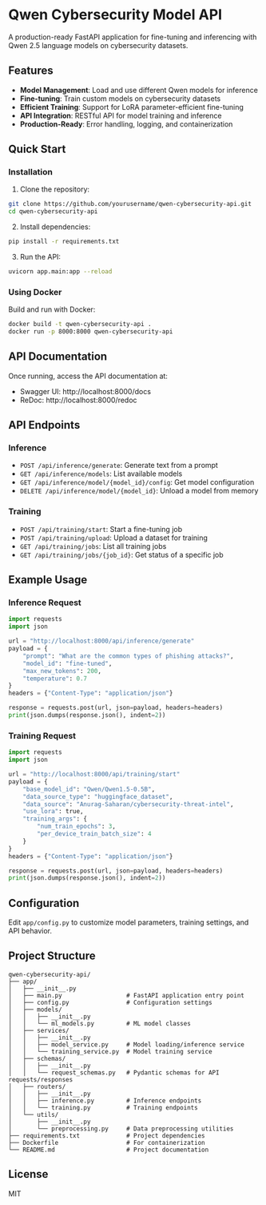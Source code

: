 # Qwen Cybersecurity Model API

A production-ready FastAPI application for fine-tuning and inferencing with Qwen 2.5 language models on cybersecurity datasets.

## Features

- **Model Management**: Load and use different Qwen models for inference
- **Fine-tuning**: Train custom models on cybersecurity datasets
- **Efficient Training**: Support for LoRA parameter-efficient fine-tuning
- **API Integration**: RESTful API for model training and inference
- **Production-Ready**: Error handling, logging, and containerization

## Quick Start

### Installation

1. Clone the repository:
```bash
git clone https://github.com/yourusername/qwen-cybersecurity-api.git
cd qwen-cybersecurity-api
```

2. Install dependencies:
```bash
pip install -r requirements.txt
```

3. Run the API:
```bash
uvicorn app.main:app --reload
```

### Using Docker

Build and run with Docker:
```bash
docker build -t qwen-cybersecurity-api .
docker run -p 8000:8000 qwen-cybersecurity-api
```

## API Documentation

Once running, access the API documentation at:
- Swagger UI: http://localhost:8000/docs
- ReDoc: http://localhost:8000/redoc

## API Endpoints

### Inference

- `POST /api/inference/generate`: Generate text from a prompt
- `GET /api/inference/models`: List available models
- `GET /api/inference/model/{model_id}/config`: Get model configuration
- `DELETE /api/inference/model/{model_id}`: Unload a model from memory

### Training

- `POST /api/training/start`: Start a fine-tuning job
- `POST /api/training/upload`: Upload a dataset for training
- `GET /api/training/jobs`: List all training jobs
- `GET /api/training/jobs/{job_id}`: Get status of a specific job

## Example Usage

### Inference Request

```python
import requests
import json

url = "http://localhost:8000/api/inference/generate"
payload = {
    "prompt": "What are the common types of phishing attacks?",
    "model_id": "fine-tuned",
    "max_new_tokens": 200,
    "temperature": 0.7
}
headers = {"Content-Type": "application/json"}

response = requests.post(url, json=payload, headers=headers)
print(json.dumps(response.json(), indent=2))
```

### Training Request

```python
import requests
import json

url = "http://localhost:8000/api/training/start"
payload = {
    "base_model_id": "Qwen/Qwen1.5-0.5B",
    "data_source_type": "huggingface_dataset",
    "data_source": "Anurag-Saharan/cybersecurity-threat-intel",
    "use_lora": true,
    "training_args": {
        "num_train_epochs": 3,
        "per_device_train_batch_size": 4
    }
}
headers = {"Content-Type": "application/json"}

response = requests.post(url, json=payload, headers=headers)
print(json.dumps(response.json(), indent=2))
```

## Configuration

Edit `app/config.py` to customize model parameters, training settings, and API behavior.

## Project Structure

```
qwen-cybersecurity-api/
├── app/
│   ├── __init__.py
│   ├── main.py                  # FastAPI application entry point
│   ├── config.py                # Configuration settings
│   ├── models/
│   │   ├── __init__.py
│   │   └── ml_models.py         # ML model classes
│   ├── services/
│   │   ├── __init__.py
│   │   ├── model_service.py     # Model loading/inference service
│   │   └── training_service.py  # Model training service
│   ├── schemas/
│   │   ├── __init__.py
│   │   └── request_schemas.py   # Pydantic schemas for API requests/responses
│   ├── routers/
│   │   ├── __init__.py
│   │   ├── inference.py         # Inference endpoints
│   │   └── training.py          # Training endpoints
│   └── utils/
│       ├── __init__.py
│       └── preprocessing.py     # Data preprocessing utilities
├── requirements.txt             # Project dependencies
├── Dockerfile                   # For containerization
└── README.md                    # Project documentation
```

## License

MIT

